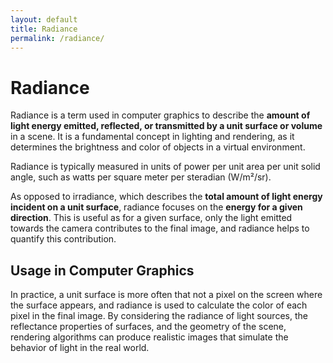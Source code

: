 ```yaml
---
layout: default
title: Radiance
permalink: /radiance/
---
```


# Radiance

Radiance is a term used in computer graphics to describe the **amount of light energy emitted, reflected, or transmitted by a unit surface or volume** in a scene. It is a fundamental concept in lighting and rendering, as it determines the brightness and color of objects in a virtual environment.

Radiance is typically measured in units of power per unit area per unit solid angle, such as watts per square meter per steradian (W/m²/sr).

As opposed to irradiance, which describes the **total amount of light energy incident on a unit surface**, radiance focuses on the **energy for a given direction**. This is useful as for a given surface, only the light emitted towards the camera contributes to the final image, and radiance helps to quantify this contribution.

## Usage in Computer Graphics

In practice, a unit surface is more often that not a pixel on the screen where the surface appears, and radiance is used to calculate the color of each pixel in the final image. By considering the radiance of light sources, the reflectance properties of surfaces, and the geometry of the scene, rendering algorithms can produce realistic images that simulate the behavior of light in the real world.